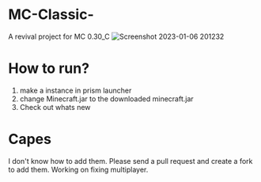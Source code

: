 # MC-Classic-
A revival project for MC 0.30_C
![Screenshot 2023-01-06 201232](https://user-images.githubusercontent.com/118228252/211130554-5be9ede3-d15e-4bac-b90c-98a9988e85ad.png)
# How to run?
1. make a instance in prism launcher
2. change Minecraft.jar to the downloaded minecraft.jar
3. Check out whats new
# Capes
I don't know how to add them. Please send a pull request and create a fork to add them. Working on fixing multiplayer.
